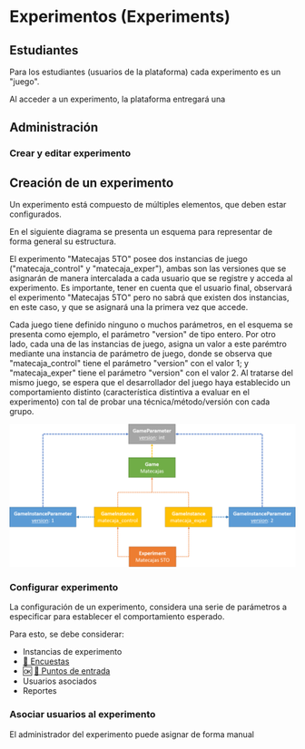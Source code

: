 # Experimentos (Experiments)

## Estudiantes

Para los estudiantes (usuarios de la plataforma) cada experimento es un "juego".

Al acceder a un experimento, la plataforma entregará una 


## Administración


### Crear y editar experimento

## Creación de un experimento

Un experimento está compuesto de múltiples elementos, que deben estar configurados.

En el siguiente diagrama se presenta un esquema para representar de forma general su estructura.

El experimento "Matecajas 5TO" posee dos instancias de juego ("matecaja_control" y "matecaja_exper"), ambas son las versiones que se asignarán de manera intercalada a cada usuario que se registre y acceda al experimento. Es importante, tener en cuenta que el usuario final, observará el experimento "Matecajas 5TO" pero no sabrá que existen dos instancias, en este caso, y que se asignará una la primera vez que accede.

Cada juego tiene definido ninguno o muchos parámetros, en el esquema se presenta como ejemplo, el parámetro "version" de tipo entero. Por otro lado, cada una de las instancias de juego, asigna un valor a este parémtro mediante una instancia de parámetro de juego, donde se observa que "matecaja_control" tiene el parámetro "version" con el valor 1; y "matecaja_exper" tiene el parámetro "version" con el valor 2. Al tratarse del mismo juego, se espera que el desarrollador del juego haya establecido un comportamiento distinto (característica distintiva a evaluar en el experimento) con tal de probar una técnica/método/versión con cada grupo. 

![Composición de un experimento](img/experiment-flow.png)


### Configurar experimento

La configuración de un experimento, considera una serie de parámetros a especificar para establecer el comportamiento esperado.

Para esto, se debe considerar:

- Instancias de experimento
- [🏁 Encuestas](surveys.md)
- 🆗 [🏁 Puntos de entrada](entrypoints.md)
- Usuarios asociados
- Reportes


### Asociar usuarios al experimento
El administrador del experimento puede asignar de forma manual 

### 